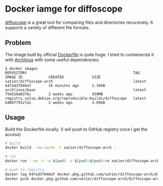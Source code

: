 # Docker iamge for diffoscope

[diffoscope](https://diffoscope.org/) is a great tool for comparing files and
directories recursively. It supports a variety of different file formats.


## Problem

The image built by official [Dockerfile](https://salsa.debian.org/reproducible-builds/diffoscope/blob/master/Dockerfile)
is quite huge. I tried to containerize it with [Archlinux](https://www.archlinux.org/) with some useful dependencies.

```
$ docker images
REPOSITORY                                                 TAG                 IMAGE ID            CREATED             SIZE
xatier/diffoscope-arch                                     latest              647ad3f846af        16 minutes ago      1.34GB
archlinux/base                                             latest              754519a037bc        2 weeks ago         459MB
registry.salsa.debian.org/reproducible-builds/diffoscope   latest              b400779127a1        2 weeks ago         3.69GB
```


## Usage

Build the Dockerfile locally. (I will push to GitHub registry once I get the access)

```bash
# build
docker build --no-cache -t xatier/diffoscope-arch .

# run
docker run --rm -t -w $(pwd) -v $(pwd):$(pwd):ro xatier/diffoscope-arch:latest file1 file2

# push to registry
docker tag 647ad3f846af docker.pkg.github.com/xatier/diffoscope-arch/diffoscope-arch:latest
docker push docker.pkg.github.com/xatier/diffoscope-arch/diffoscope-arch:latest
```
